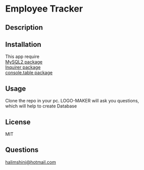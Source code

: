 #  Employee Tracker


## Description
## Installation 
This app require <br>
[ MySQL2 package](https://www.npmjs.com/package/mysql2)<br>
[ Inquirer package](https://www.npmjs.com/package/inquirer/v/8.2.4)<br>
[ console.table package](https://www.npmjs.com/package/console.table)<br>

## Usage 
Clone the  repo in your pc.
LOGO-MAKER will ask you  questions,<br>
which will  help to create Database
## License
MIT
## Questions
halimshini@hotmail.com
